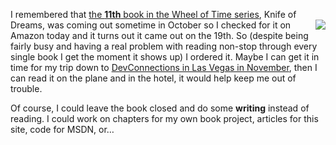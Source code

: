 I remembered that <a href="http://www.amazon.com/exec/obidos/redirect?path=ASIN/0312873077&link_code=as2&camp=1789&tag=duncanmackenz-20&creative=9325" target="_blank">the <b>11th</b> book in the Wheel of Time series</a>, Knife of Dreams,&nbsp;[<img src="http://images.amazon.com/images/P/0312873077.01._AA_SCMZZZZZZZ_.jpg" align="right" border="0" />](http://www.amazon.com/exec/obidos/redirect?path=ASIN/0312873077&link_code=as2&camp=1789&tag=duncanmackenz-20&creative=9325)was coming out sometime in October so I checked for it on Amazon today and it turns out it came out on the 19th. So (despite being fairly busy and having a real problem with reading non-stop through every single book I get the moment it shows up) I ordered it. Maybe I can get it in time for my trip down to <a href="http://www.devconnections.com/shows/aspfall2005/default.asp?s=65" target="_blank">DevConnections in Las Vegas in November</a>, then I can read it on the plane and in the hotel, it would help keep me out of trouble.

Of course, I could leave the book closed and do some **writing** instead of reading. I could work on chapters for my own book project,&nbsp;articles for this site,&nbsp;code for MSDN, or&#8230;